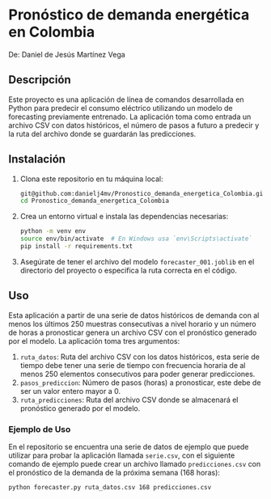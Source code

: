 # Pronóstico de demanda energética en Colombia
De: Daniel de Jesús Martínez Vega

## Descripción

Este proyecto es una aplicación de línea de comandos desarrollada en Python para predecir el consumo eléctrico utilizando un modelo de forecasting previamente entrenado. La aplicación toma como entrada un archivo CSV con datos históricos, el número de pasos a futuro a predecir y la ruta del archivo donde se guardarán las predicciones.

## Instalación

1. Clona este repositorio en tu máquina local:

    ```sh
    git@github.com:danielj4mv/Pronostico_demanda_energetica_Colombia.git
    cd Pronostico_demanda_energetica_Colombia
    ```

2. Crea un entorno virtual e instala las dependencias necesarias:

    ```sh
    python -m venv env
    source env/bin/activate  # En Windows usa `env\Scripts\activate`
    pip install -r requirements.txt
    ```

3. Asegúrate de tener el archivo del modelo `forecaster_001.joblib` en el directorio del proyecto o especifica la ruta correcta en el código.

## Uso
Esta aplicación a partir de una serie de datos históricos de demanda con al menos los últimos 250 muestras consecutivas a nivel horario y un número de horas a pronosticar genera un archivo CSV con el pronóstico generado por el modelo. La aplicación toma tres argumentos:

1. `ruta_datos`: Ruta del archivo CSV con los datos históricos, esta serie de tiempo debe tener una serie de tiempo con frecuencia horaria de al menos 250 elementos consecutivos para poder generar predicciones.
2. `pasos_prediccion`: Número de pasos (horas) a pronosticar, este debe de ser un valor entero mayor a 0.
3. `ruta_predicciones`: Ruta del archivo CSV donde se almacenará el pronóstico generado por el modelo.

### Ejemplo de Uso

En el repositorio se encuentra una serie de datos de ejemplo que puede utilizar para probar la aplicación llamada `serie.csv`, con el siguiente comando de ejemplo puede crear un archivo llamado `predicciones.csv`  con el pronóstico de la demanda de la próxima semana (168 horas):

```sh
python forecaster.py ruta_datos.csv 168 predicciones.csv
```
